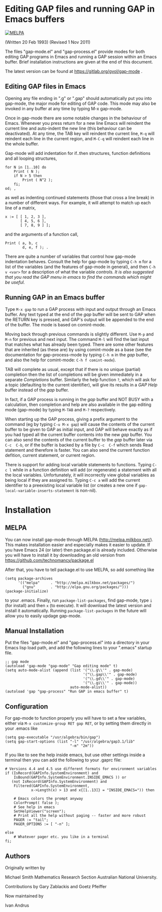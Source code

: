 Editing GAP files and running GAP in Emacs buffers
==================================================
[![MELPA](http://melpa.org/packages/gap-mode-badge.svg)](http://melpa.org/#/gap-mode)

(Written 20 Feb 1993)
(Revised 1 Nov 2011)

The files "gap-mode.el" and "gap-process.el" provide modes for both editing
GAP  programs in  Emacs and running a  GAP  session within an Emacs buffer.
Brief installation instructions are given at the end of this document.

The latest version can be found at https://gitlab.org/gvol/gap-mode .

Editing GAP files in Emacs
--------------------------

Opening any file ending in ".g" or ".gap" should automatically put you into
gap-mode, the  major mode for  editing of GAP  code. This mode may  also be
invoked in any buffer at any time by typing M-x gap-mode.

Once in gap-mode there are some notable changes in the  behaviour of Emacs.
Whenever you  press return for a  new line Emacs will reindent  the current
line and auto-indent the new line (this behaviour can  be deactivated).  At
any time, the TAB key  will reindent the  current line, `M-q` will reindent
each line in the current region, and `M-C-q` will reindent each line in the
whole buffer.

Gap-mode will add indentation for if..then structures, function definitions
and all looping structures,

    for N in [1..10] do
        Print ( N );
        if N > 5 then
            Print ( N^2 );
        fi;
    od; ,

as well as indenting continued statements  (those that cross  a line break)
in a number  of different ways. For example,  it  will attempt to  match up
each line of a matrix,

    x := [ [ 1, 2, 3 ],
           [ 4, 5, 6 ],
           [ 7, 8, 9 ] ];

and the arguments of a function call,

    Print ( a, b, c
            d, e, f ); .

There are quite a number of variables that control how gap-mode indentation
behaves. Consult the help for gap-mode by  typing `C-h m` for a list of the
variables (and the features of gap-mode in general), and then `C-h v <var>`
for  a  description of  what  the  variable  <var>  controls.  It  is  also
suggested that you  read the GAP menu  in emacs to find  the commands which
might be useful.


Running GAP in an Emacs buffer
------------------------------

Type `M-x gap` to run a GAP process with input  and output through an Emacs
buffer.  Any text typed at the end of the *gap* buffer will  be sent to GAP
when the RETURN key is pressed,  and  GAP's output will  be appended to the
end of the buffer. The mode is based on comint-mode.

Moving back through previous commands is slightly different. Use  `M-p` and
`M-n` for previous and  next input. The  command  `M-l` will find the  last
input  that matches what  has already been  typed.    There  are some other
features that are  inherited (as these are) by  using comint-mode as a base
(see  the documentation for gap-process-mode by typing `C-h m` in the *gap*
buffer, and also the help for comint-mode: `C-h f comint-mode`).

TAB  will complete  as usual, except  that  if there is no unique (partial)
completion then  the list  of completions will   be given immediately  in a
separate *Completions* buffer. Similarly the help  function `?`, which will
ask for  a topic (defaulting to  the current  identifier),  will   give its
results in a *GAP Help* buffer instead of the *gap* buffer.

In fact, if a GAP process is running in the *gap* buffer  and NOT BUSY with
a  calculation, then  completion and help   are also  available in  the gap
editing mode (gap-mode) by typing `M-TAB` and `M-?` respectively.

When starting up  the GAP process, giving a prefix  argument to the command
(eg by typing `C-u M-x gap`) will  cause the contents of the current buffer
to be given to GAP as initial input,  and GAP will behave exactly as if you
had typed all  the current buffer contents into the  new *gap* buffer.  You
can also send the contents of the  current buffer to the *gap* buffer later
via `C-c  C-b`, or if  the buffer is  backed by a  file by `C-c  C-f` which
sends  Read statement  and  therefore is  faster.  You  can  also send  the
current function  defition, current  statement, or  current region.

There is support for adding local variable statements to functions.  Typing
`C-c l` while in a function definition will add (or regenerate) a statement
with  all the  local variables.   Unfortunately, it  will incorrectly  view
global variables  as being local if  they are assigned to.   Typing `C-c a`
will add  the current identifier to  a preexisting local variable  list (or
creates a new one if `gap-local-variable-inserts-statement` is non-nil).

Installation
============

MELPA
-----

You  can now  install gap-mode  through MELPA  (http://melpa.milkbox.net/).
This makes  installation easier and  especially makes it easier  to update.
If  you have  Emacs  24 (or  later) then  package.el  is already  included.
Otherwise you  will have to install  it by downloading an  old version from
https://github.com/technomancy/package.el

After that, you have to tell package.el to use MELPA, so add something like

    (setq package-archives
          '(("melpa"     . "http://melpa.milkbox.net/packages/")
            ("gnu"       . "http://elpa.gnu.org/packages/")))
    (package-initialize)

to your .emacs.  Finally,  run `package-list-packages`, find gap-mode, type
`i` (for install)  and then `x` (to execute).  It  will download the latest
version and  install it automatically.  Running  `package-list-packages` in
the future will allow you to easily updage gap-mode.

Manual Installation
-------------------

Put the files  "gap-mode.el" and "gap-process.el" into a  directory in your
Emacs lisp load path, and add  the following lines to your ".emacs" startup
file.

    ;; gap mode
    (autoload 'gap-mode "gap-mode" "Gap editing mode" t)
    (setq auto-mode-alist (append (list '("\\.g\\'" . gap-mode)
                                        '("\\.gap\\'" . gap-mode)
                                        '("\\.gd\\'" . gap-mode)
                                        '("\\.gi\\'" . gap-mode))
                                  auto-mode-alist))
    (autoload 'gap "gap-process" "Run GAP in emacs buffer" t)


Configuration
-------------

For gap-mode  to function properly  you will have  to set a  few variables,
either via `M-x customize-group RET gap RET`, or by setting them directly in
your .emacs like

    (setq gap-executable "/usr/algebra/bin/gap")
    (setq gap-start-options (list "-l" "/usr/algebra/gap3.1/lib"
                                  "-m" "2m"))


If you like to  see the help inside emacs, but use  other settings inside a
terminal then you can add the following to your .gaprc file:

    # Versions 4.4 and 4.5 use different formats for environment variables
    if (IsRecord(GAPInfo.SystemEnvironment) and
        IsBound(GAPInfo.SystemEnvironment.INSIDE_EMACS )) or
       (not IsRecord(GAPInfo.SystemEnvironment) and
        Filtered(GAPInfo.SystemEnvironment,
                x->Length(x) > 13 and x{[1..13]} = "INSIDE_EMACS=")) then

        # Emacs colors the prompt anyway
        ColorPrompt( false );
        # See help in emacs
        SetHelpViewer("screen");
        # Print all the help without paging -- faster and more robust
        PAGER := "tail";
        PAGER_OPTIONS := [ "-n" ];

    else
        # Whatever pager etc. you like in a terminal
    fi;


Authors
-------

Originally written by

Michael Smith
Mathematics Research Section
Australian National University.

Contributions by Gary Zablackis and Goetz Pfeiffer

Now maintained by

Ivan Andrus
